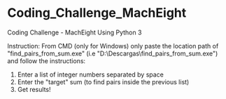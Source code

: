 # Coding_Challenge_MachEight
Coding Challenge - MachEight Using Python 3

Instruction:
From CMD (only for Windows) only paste the location path of "find_pairs_from_sum.exe" (i.e "D:\Descargas\find_pairs_from_sum.exe") and follow the instructions:
1. Enter a list of integer numbers separated by space
2. Enter the "target" sum (to find pairs inside the previous list)
3. Get results!
